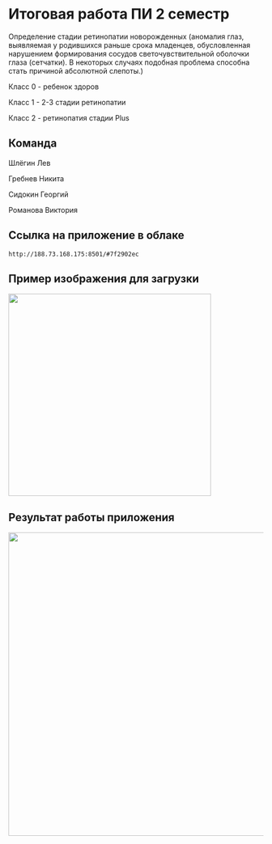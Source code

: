 # Итоговая работа ПИ 2 семестр

Определение стадии ретинопатии новорожденных (аномалия глаз, выявляемая у родившихся раньше срока младенцев, обусловленная нарушением формирования сосудов светочувствительной оболочки глаза (сетчатки). В некоторых случаях подобная проблема способна стать причиной абсолютной слепоты.)

Класс 0 - ребенок здоров

Класс 1 - 2-3 стадии ретинопатии

Класс 2 - ретинопатия стадии Plus
## Команда
Шлёгин Лев

Гребнев Никита

Сидокин Георгий

Романова Виктория

## Ссылка на приложение в облаке
```
http://188.73.168.175:8501/#7f2902ec
```

## Пример изображения для загрузки
<img src="https://github.com/soulvi/Retinopathy/assets/147710292/8603f8b6-1556-464e-bbd6-dc80204be915.jpg" width="400">

## Результат работы приложения
<img src="https://github.com/soulvi/Retinopathy/assets/147710292/5b44d697-917a-4096-94bb-3805039b759f.jpg" width="600">


